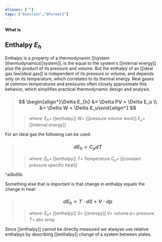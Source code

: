 ```yaml
---
aliases: [""]
tags: ["Question","QFormat3"]
---
```


#### What is
## Enthalpy $E_{h}$
Enthalpy is a property of a thermodynamic [[system (thermodynamics)|system]], is the equal to the system's [[internal energy]] plus the product of its pressure and volume.
But the enthalpy of an [[ideal gas law|ideal gas]] is independent of its pressure or volume, and depends only on its temperature, which correlates to its thermal energy. Real gases at common temperatures and pressures often closely approximate this behavior, which simplifies practical thermodynamic design and analysis. 

> ### $$ \begin{align*}\Delta E_{h} &= \Delta PV + \Delta  E_u \\ &= \Delta W + \Delta E_u\end{align*} $$ 
>> where:
>> $E_{h}=$ [[enthalpy]]
>> $W=$ [[pressure volume work]]
>> $E_u=$ [[internal energy]]

For an ideal gas the following can be used:

> ### $$ d E_{h} = C_{p} dT $$ 
>> where:
>> $E_{h}=$ [[enthalpy]]
>> $T=$ Temperature
>> $C_{p}=$ [[constant pressure specific heat]]

^a0bd5b

Something else that is important is that change in enthalpy equals the change in heat:
> ### $$ d E_{h} = T \cdot dS + V \cdot dp $$ 
>> where:
>> $E_h=$ [[enthalpy]] 
>> $S=$ [[entropy]]
>> $V=$ volume
>> $p=$ pressure
>> $T=$ abs temp

Since [[enthalpy]] cannot be directly measured we alwayse use relative enthalpys by describing [[enthalpy]] change of a system between states.